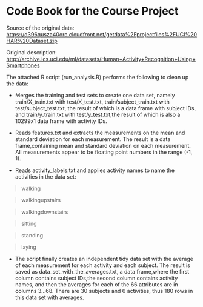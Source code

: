 # Code Book for the Course Project

Source of the original data: https://d396qusza40orc.cloudfront.net/getdata%2Fprojectfiles%2FUCI%20HAR%20Dataset.zip

Original description: http://archive.ics.uci.edu/ml/datasets/Human+Activity+Recognition+Using+Smartphones

The attached R script (run_analysis.R) performs the following to clean up the data:

* Merges the training and test sets to create one data set, namely train/X_train.txt with test/X_test.txt,
train/subject_train.txt with test/subject_test.txt, the result of which is a data frame with subject IDs,
and train/y_train.txt with test/y_test.txt,the result of which is also a 10299x1 data frame with activity IDs.

* Reads features.txt and extracts the measurements on the mean and standard deviation for each measurement.
The result is a data frame,containing mean and standard deviation on each measurement.
All measurements appear to be floating point numbers in the range (-1, 1).

* Reads activity_labels.txt and applies activity names to name the activities in the data set:

>walking

>walkingupstairs

>walkingdownstairs

>sitting

>standing

>laying

* The script finally creates an independent tidy data set with the average of each measurement for each activity and each subject.
The result is saved as data_set_with_the_averages.txt, a data frame,where the first column contains subject IDs,the second column contains activity names,
and then the averages for each of the 66 attributes are in columns 3...68.
There are 30 subjects and 6 activities, thus 180 rows in this data set with averages.
